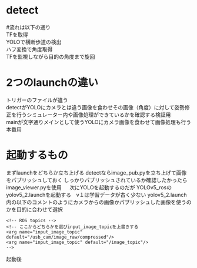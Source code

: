 # detect

#流れは以下の通り  
TFを取得  
YOLOで横断歩道の検出  
ハフ変換で角度取得  
TFを監視しながら目的の角度まで旋回  

# 2つのlaunchの違い
トリガーのファイルが違う  
detectがYOLOにカメラとは違う画像を食わせその画像（角度）に対して姿勢修正を行うシミュレーター内や画像処理ができているかを確認する検証用  
mainが文字通りメインとして使うYOLOにカメラ画像を食わせて画像処理も行う本番用

# 起動するもの
まずlaunchをどちらか立ち上げる
detectならimage_pub.pyを立ち上げて画像をパブリッシュしておく
しっかりパブリッシュされているか確認したかったらimage_viewer.pyを使用
　
次にYOLOを起動するのだが
YOLOv5_rosのyolov5_2.launchを起動する　v１は学習データが古く少ない
yolov5_2.launch内の以下のコメントのようにカメラからの画像かパブリッシュした画像を使うのかを目的に合わせて選択

    <!-- ROS topics -->
    <!-- ここからどちらかを選びinput_image_topicを上書きする
    <arg name="input_image_topic" default="/usb_cam/image_raw/compressed"/>
    <arg name="input_image_topic" default="/image_topic"/>    
    -->

起動後
